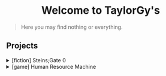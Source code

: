 # <center> Welcome to TaylorGy's </center>

> Here you may find nothing or everything.

## Projects

<details>
<summary> [fiction] Steins;Gate 0 </summary>
    <ul>
        <li> <a href="./steins_gate_0/docs/000"> 000 </a> </li>
        <li> <a href="./steins_gate_0/docs/001"> 001 </a> </li>
        <li> <a href="./steins_gate_0/docs/002"> 002 </a> </li>
        <li> <a href="./steins_gate_0/docs/003"> 003 </a> </li>
        <li> <a href="./steins_gate_0/docs/004"> 004 </a> </li>        
        <li> <a href="./steins_gate_0/docs/005"> 005 </a> </li>        
    </ul>
</details>

<details>
<summary> [game] Human Resource Machine </summary>
    <ul>
        <li> <a href="./human_resource_machine/solutions"> solutions </a> </li> 
    </ul>
</details>
